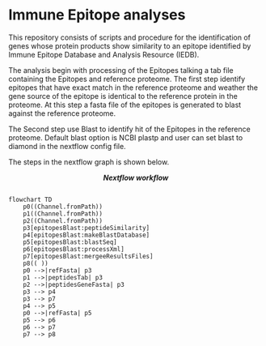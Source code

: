 # Immune Epitope analyses
This repository consists of scripts and procedure for the identification of genes whose protein products show similarity to an epitope identified by  Immune Epitope Database and Analysis Resource (IEDB).


The analysis begin with processing of the Epitopes talking a tab file containing the Epitopes and reference proteome. The first step identify epitopes that have exact match in the reference proteome and weather the gene source of the epitope is identical to the reference protein in the proteome. At this step a fasta file of the epitopes is generated to blast against the reference proteome. 

The Second step use Blast to identify hit of the Epitopes in the reference proteome. Default blast option is NCBI plastp and user can set blast to diamond in the nextflow config file. 

The steps in the nextflow graph is shown below. 

***<p align=center>Nextflow workflow</p>*** 

```mermaid

flowchart TD
    p0((Channel.fromPath))
    p1((Channel.fromPath))
    p2((Channel.fromPath))
    p3[epitopesBlast:peptideSimilarity]
    p4[epitopesBlast:makeBlastDatabase]
    p5[epitopesBlast:blastSeq]
    p6[epitopesBlast:processXml]
    p7[epitopesBlast:mergeeResultsFiles]
    p8(( ))
    p0 -->|refFasta| p3
    p1 -->|peptidesTab| p3
    p2 -->|peptidesGeneFasta| p3
    p3 --> p4
    p3 --> p7
    p4 --> p5
    p0 -->|refFasta| p5
    p5 --> p6
    p6 --> p7
    p7 --> p8


```
